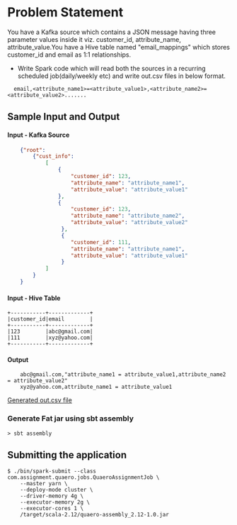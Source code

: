 # Problem Statement
You have a Kafka source which contains a JSON message having three parameter values inside it viz. customer_id, attribute_name, attribute_value.You have a Hive table named "email_mappings" which stores customer_id and email as 1:1 relationships.
-  Write Spark code which will read both the sources in a recurring scheduled job(daily/weekly etc) and write out.csv files in below format.
```
  email,<attribute_name1>=<attribute_value1>,<attribute_name2>=<attribute_value2>.......
```

## Sample Input and Output

#### Input - Kafka Source

```json
    {"root":
        {"cust_info":
            [
                {
                    "customer_id": 123,
                    "attribute_name": "attribute_name1",
                    "attribute_value": "attribute_value1"
                },
                {
                    "customer_id": 123,
                    "attribute_name": "attribute_name2",
                    "attribute_value": "attribute_value2"
                 },
                 {
                    "customer_id": 111,
                    "attribute_name": "attribute_name1",
                    "attribute_value": "attribute_value1"
                 }
            ]
        }
    }
```

#### Input - Hive Table

```
+-----------+-------------+
|customer_id|email        |
+-----------+-------------+
|123        |abc@gmail.com|
|111        |xyz@yahoo.com|
+-----------+-------------+
```

#### Output

```
    abc@gmail.com,"attribute_name1 = attribute_value1,attribute_name2 = attribute_value2"
    xyz@yahoo.com,attribute_name1 = attribute_value1
```
[Generated out.csv file](https://github.com/Zapagol/Quaero/blob/master/out.csv/part-00000-25dbe607-b7ea-4968-9e3e-1035df5c8320-c000.csv)
### Generate Fat jar using sbt assembly

```
> sbt assembly
```
## Submitting the application

```
$ ./bin/spark-submit --class com.assignment.quaero.jobs.QuaeroAssignmentJob \
    --master yarn \
    --deploy-mode cluster \
    --driver-memory 4g \
    --executor-memory 2g \
    --executor-cores 1 \
    /target/scala-2.12/quaero-assembly_2.12-1.0.jar
```


